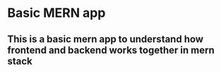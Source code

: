 # Basic MERN app
## This is a basic mern app to understand how frontend and backend works together in mern stack
